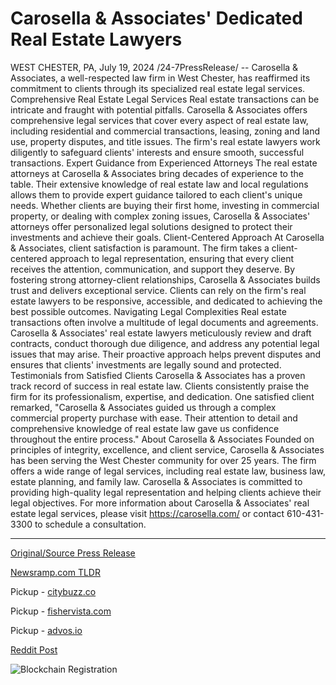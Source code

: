 # Carosella & Associates' Dedicated Real Estate Lawyers

WEST CHESTER, PA, July 19, 2024 /24-7PressRelease/ -- Carosella & Associates, a well-respected law firm in West Chester, has reaffirmed its commitment to clients through its specialized real estate legal services.  Comprehensive Real Estate Legal Services  Real estate transactions can be intricate and fraught with potential pitfalls. Carosella & Associates offers comprehensive legal services that cover every aspect of real estate law, including residential and commercial transactions, leasing, zoning and land use, property disputes, and title issues. The firm's real estate lawyers work diligently to safeguard clients' interests and ensure smooth, successful transactions.  Expert Guidance from Experienced Attorneys  The real estate attorneys at Carosella & Associates bring decades of experience to the table. Their extensive knowledge of real estate law and local regulations allows them to provide expert guidance tailored to each client's unique needs. Whether clients are buying their first home, investing in commercial property, or dealing with complex zoning issues, Carosella & Associates' attorneys offer personalized legal solutions designed to protect their investments and achieve their goals.  Client-Centered Approach  At Carosella & Associates, client satisfaction is paramount. The firm takes a client-centered approach to legal representation, ensuring that every client receives the attention, communication, and support they deserve. By fostering strong attorney-client relationships, Carosella & Associates builds trust and delivers exceptional service. Clients can rely on the firm's real estate lawyers to be responsive, accessible, and dedicated to achieving the best possible outcomes.  Navigating Legal Complexities  Real estate transactions often involve a multitude of legal documents and agreements. Carosella & Associates' real estate lawyers meticulously review and draft contracts, conduct thorough due diligence, and address any potential legal issues that may arise. Their proactive approach helps prevent disputes and ensures that clients' investments are legally sound and protected.  Testimonials from Satisfied Clients  Carosella & Associates has a proven track record of success in real estate law. Clients consistently praise the firm for its professionalism, expertise, and dedication. One satisfied client remarked, "Carosella & Associates guided us through a complex commercial property purchase with ease. Their attention to detail and comprehensive knowledge of real estate law gave us confidence throughout the entire process."  About Carosella & Associates  Founded on principles of integrity, excellence, and client service, Carosella & Associates has been serving the West Chester community for over 25 years. The firm offers a wide range of legal services, including real estate law, business law, estate planning, and family law. Carosella & Associates is committed to providing high-quality legal representation and helping clients achieve their legal objectives.  For more information about Carosella & Associates' real estate legal services, please visit https://carosella.com/ or contact 610-431-3300 to schedule a consultation. 

---

[Original/Source Press Release](https://www.24-7pressrelease.com/press-release/512652/carosella-associates-dedicated-real-estate-lawyers)
                    

[Newsramp.com TLDR](https://newsramp.com/curated-news/carosella-associates-reaffirms-commitment-to-clients-through-specialized-real-estate-legal-services/fc1c7ea8e59f0daf18fe91c8863744bf) 


Pickup - [citybuzz.co](https://citybuzz.co/2024/07/19/carosella-associates-strengthens-real-estate-legal-services-in-west-chester)

Pickup - [fishervista.com](https://fishervista.com/en/carosella-associates-strengthens-commitment-to-real-estate-legal-services/20245109)

Pickup - [advos.io](https://advos.io/en/carosella-associates-strengthens-commitment-to-real-estate-legal-services/20245109)
 



[Reddit Post](https://www.reddit.com/r/newsramp/comments/1e6xs1y/carosella_associates_reaffirms_commitment_to/) 



![Blockchain Registration](https://cdn.newsramp.app/24-7PressRelease/qrcode/247/19/takeRkly.webp)